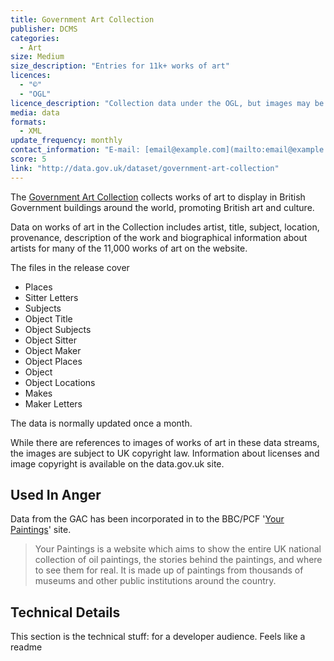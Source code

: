 ```yaml
---
title: Government Art Collection
publisher: DCMS
categories: 
  - Art
size: Medium
size_description: "Entries for 11k+ works of art" 
licences: 
  - "©"
  - "OGL"
licence_description: "Collection data under the OGL, but images may be copyright."
media: data
formats: 
  - XML
update_frequency: monthly
contact_information: "E-mail: [email@example.com](mailto:email@example.com) Twitter: [@example](https://twitter.com/example)"
score: 5
link: "http://data.gov.uk/dataset/government-art-collection"
---
```


The [Government Art Collection](http://www.gac.culture.gov.uk/index.aspx) collects works of art to display in British Government buildings around the world, promoting British art and culture. 

Data on works of art in the Collection includes artist, title, subject, location, provenance, description of the work and biographical information about artists for many of the 11,000 works of art on the website. 

The files in the release cover
* Places
* Sitter Letters
* Subjects
* Object Title
* Object Subjects
* Object Sitter
* Object Maker
* Object Places
* Object
* Object Locations
* Makes
* Maker Letters

The data is normally updated once a month. 

While there are references to images of works of art in these data streams, the images are subject to UK copyright law. Information about licenses and image copyright is available on the data.gov.uk site.


## Used In Anger

Data from the GAC has been incorporated in to the BBC/PCF '[Your Paintings](http://www.bbc.co.uk/arts/yourpaintings/about/)' site. 
> Your Paintings is a website which aims to show the entire UK national collection of oil paintings, the stories behind the paintings, and where to see them for real. It is made up of paintings from thousands of museums and other public institutions around the country.

## Technical Details

This section is the technical stuff: for a developer audience. Feels like a readme
